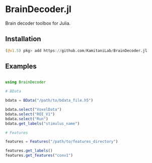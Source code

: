 # BrainDecoder.jl

Brain decoder toolbox for Julia.

## Installation

``` julia
(@v1.5) pkg> add https://github.com/KamitaniLab/BrainDecoder.jl
```

## Examples

``` julia

using BrainDecoder

# BData

bdata = BData("/path/to/bdata_file.h5")

bdata.select("VoxelData")
bdata.select("ROI_V1")
bdata.select("Run")
bdata.get_labels("stimulus_name")

# Features

features = Features("/path/to/features_directory")

features.get_labels()
features.get_features("conv1")
```
